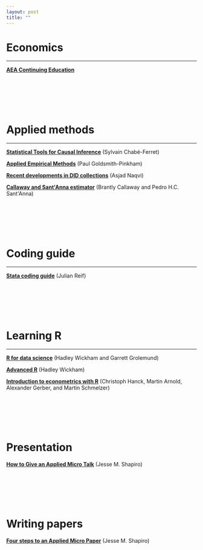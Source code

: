 ```yaml
---
layout: post
title: ""
---
```


# Economics
---
[**AEA Continuing Education**](https://www.aeaweb.org/conference/cont-ed)

<p>&nbsp;</p>
<p>&nbsp;</p>
<p>&nbsp;</p>

# Applied methods
---
[**Statistical Tools for Causal Inference**](https://chabefer.github.io/STCI/index.html) (Sylvain Chabé-Ferret)

[**Applied Empirical Methods**](https://github.com/paulgp/applied-methods-phd) (Paul Goldsmith-Pinkham)

[**Recent developments in DID collections**](https://asjadnaqvi.github.io/DiD/) (Asjad Naqvi)

[**Callaway and Sant'Anna estimator**](https://bcallaway11.github.io/did/index.html) (Brantly Callaway and Pedro H.C. Sant'Anna)

<p>&nbsp;</p>
<p>&nbsp;</p>
<p>&nbsp;</p>

# Coding guide
---
[**Stata coding guide**](https://julianreif.com/guide/) (Julian Reif)

<p>&nbsp;</p>
<p>&nbsp;</p>
<p>&nbsp;</p>

# Learning R
---
[**R for data science**](https://r4ds.had.co.nz/index.html) (Hadley Wickham and Garrett Grolemund)

[**Advanced R**](http://adv-r.had.co.nz/) (Hadley Wickham)

[**Introduction to econometrics with R**](https://www.econometrics-with-r.org/index.html) (Christoph Hanck, Martin Arnold, Alexander Gerber, and Martin Schmelzer)

<p>&nbsp;</p>
<p>&nbsp;</p>
<p>&nbsp;</p>

# Presentation

[**How to Give an Applied Micro Talk**](https://scholar.harvard.edu/files/shapiro/files/applied_micro_slides.pdf) (Jesse M. Shapiro)

<p>&nbsp;</p>
<p>&nbsp;</p>
<p>&nbsp;</p>

# Writing papers

[**Four steps to an Applied Micro Paper**](https://scholar.harvard.edu/files/shapiro/files/foursteps.pdf) (Jesse M. Shapiro)
